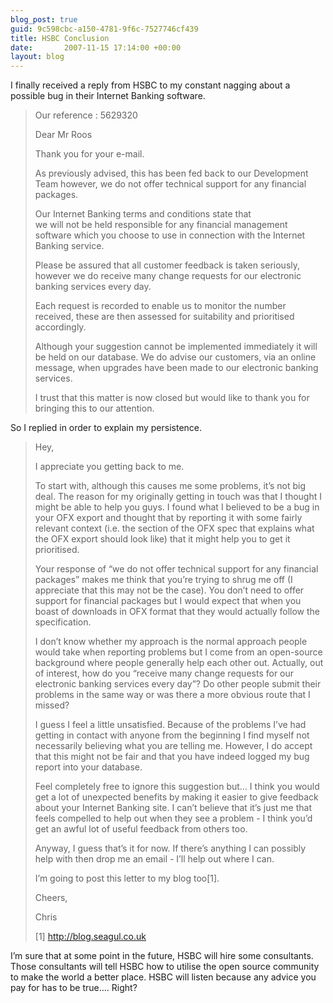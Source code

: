 ```yaml
---
blog_post: true
guid: 9c598cbc-a150-4781-9f6c-7527746cf439
title: HSBC Conclusion
date:       2007-11-15 17:14:00 +00:00
layout: blog
---
```


I finally received a reply from HSBC to my constant nagging about a
possible bug in their Internet Banking software.

<blockquote>

Our reference : 5629320

Dear Mr Roos

Thank you for your e-mail.

As previously advised, this has been fed back to our Development Team
however, we do not offer technical support for any financial packages.

Our Internet Banking terms and conditions state that  
we will not be held responsible for any financial management software
which you choose to use in connection with the Internet Banking service.

Please be assured that all customer feedback is taken seriously, however
we do receive many change requests for our electronic banking services
every day.

Each request is recorded to enable us to monitor the number received,
these are then assessed for suitability and prioritised accordingly.

Although your suggestion cannot be implemented immediately it will be
held on our database. We do advise our customers, via an online message,
when upgrades have been made to our electronic banking services.

I trust that this matter is now closed but would like to thank you for
bringing this to our attention.

</blockquote>

So I replied in order to explain my persistence.

<blockquote>

Hey,

I appreciate you getting back to me.

To start with, although this causes me some problems, it’s not big deal.
The reason for my originally getting in touch was that I thought I might
be able to help you guys. I found what I believed to be a bug in your
OFX export and thought that by reporting it with some fairly relevant
context (i.e. the section of the OFX spec that explains what the OFX
export should look like) that it might help you to get it prioritised.

Your response of “we do not offer technical support for any financial
packages” makes me think that you’re trying to shrug me off (I
appreciate that this may not be the case). You don’t need to offer
support for financial packages but I would expect that when you boast of
downloads in OFX format that they would actually follow the
specification.

I don’t know whether my approach is the normal approach people would
take when reporting problems but I come from an open-source background
where people generally help each other out. Actually, out of interest,
how do you “receive many change requests for our electronic banking
services every day”? Do other people submit their problems in the same
way or was there a more obvious route that I missed?

I guess I feel a little unsatisfied. Because of the problems I’ve had
getting in contact with anyone from the beginning I find myself not
necessarily believing what you are telling me. However, I do accept that
this might not be fair and that you have indeed logged my bug report
into your database.

Feel completely free to ignore this suggestion but… I think you would
get a lot of unexpected benefits by making it easier to give feedback
about your Internet Banking site. I can’t believe that it’s just me that
feels compelled to help out when they see a problem - I think you’d get
an awful lot of useful feedback from others too.

Anyway, I guess that’s it for now. If there’s anything I can possibly
help with then drop me an email - I’ll help out where I can.

I’m going to post this letter to my blog too\[1\].

Cheers,

Chris

\[1\] http://blog.seagul.co.uk

</blockquote>

I’m sure that at some point in the future, HSBC will hire some
consultants. Those consultants will tell HSBC how to utilise the open
source community to make the world a better place. HSBC will listen
because any advice you pay for has to be true…. Right?
